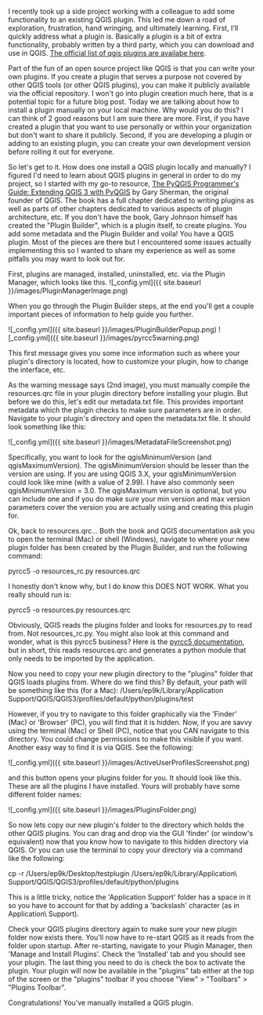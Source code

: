 
I recently took up a side project working with a colleague to add some functionality to an existing QGIS plugin. This led
me down a road of exploration, frustration, hand wringing, and ultimately learning. First, I'll quickly address what a plugin
is.  Basically a plugin is a bit of extra functionality, probably written by a third party, which you can download and use in
QGIS. [The official list of qgis plugins are availabe here](https://plugins.qgis.org/).

Part of the fun of an open source project like QGIS is that you can write your own plugins. If you create a plugin that serves
a purpose not covered by other QGIS tools (or other QGIS plugins), you can make it publicly available via the official
repository. I won't go into plugin creation much here, that is a potential topic for a future blog post. Today we are talking
about how to install a plugin manually on your local machine. Why would you do this? I can think of 2 good reasons but I am
sure there are more. First, if you have created a plugin that you want to use personally or within your organization but don't
want to share it publicly. Second, if you are developing a plugin or adding to an existing plugin, you can create your own
development version before rolling it out for everyone.

So let's get to it. How does one install a QGIS plugin locally and manually? I figured I'd need to learn about QGIS plugins in
general in order to do my project, so I started with my go-to resource, [The PyQGIS Programmer's Guide: Extending QGIS 3 with
PyQGIS](https://locatepress.com/ppg3) by Gary Sherman, the original founder of QGIS. The book has a full chapter dedicated to
writing plugins as well as parts of other chapters dedicated to various aspects of plugin architecture, etc. If you don't have
the book, Gary Johnson himself has created the "Plugin Builder", which is a plugin itself, to create plugins. You add some
metadata and the Plugin Builder and voila! You have a QGIS plugin. Most of the pieces are there but I encountered some issues
actually implementing this so I wanted to share my experience as well as some pitfalls you may want to look out for.

First, plugins are managed, installed, uninstalled, etc. via the Plugin Manager, which looks like this.
![_config.yml]({{ site.baseurl }}/images/PluginManagerImage.png)

When you go through the Plugin Builder steps, at the end you'll get a couple important pieces of information to help guide
you further.

![_config.yml]({{ site.baseurl }}/images/PluginBuilderPopup.png)
![_config.yml]({{ site.baseurl }}/images/pyrcc5warning.png)

This first message gives you some ince information such as where your plugin's directory is located, how to customize
your plugin, how to change the interface, etc.

As the warning message says (2nd image), you must manually compile the resources.qrc file in your plugin directory before
installing your plugin. But before we do this, let's edit our metadata.txt file. This provides important metadata which the
plugin checks to make sure parameters are in order. Navigate to your plugin's directory and open the metadata.txt file. It
should look something like this:

![_config.yml]({{ site.baseurl }}/images/MetadataFileScreenshot.png)

Specifically, you want to look for the qgisMinimumVersion (and qgisMaximumVersion). The qgisMinimumVersion should be lesser
than the version are using. If you are using QGIS 3.X, your qgisMinimumVersion could look like mine (with a value of 2.99). I
have also commonly seen qgisMinimumVersion = 3.0. The qgisMaximum version is optional, but you can include one and if you do
make sure your min version and max version parameters cover the version you are actually using and creating this plugin for.

Ok, back to resources.qrc...
Both the book and QGIS documentation ask you to open the terminal (Mac) or shell (Windows), navigate 
to where your new plugin folder has been created by the Plugin Builder, and run the following command:

pyrcc5 -o resources_rc.py resources.qrc

I honestly don't know why, but I do know this DOES NOT WORK.  What you really should run is:

pyrcc5 -o resources.py resources.qrc

Obviously, QGIS reads the plugins folder and looks for resources.py to read from. Not resources_rc.py. You might also look
at this command and wonder, what is this pyrcc5 business? Here is the [pyrcc5 documentation](http://pyqt.sourceforge.net/Docs/PyQt5/resources.html), but in short, this reads resources.qrc and generates a python
module that only needs to be imported by the application.

Now you need to copy your new plugin directory to the "plugins" folder that QGIS loads plugins from. Where do we find this?
By default, your path will be something like this (for a Mac): /Users/ep9k/Library/Application Support/QGIS/QGIS3/profiles/default/python/plugins/test

However, if you try to navigate to this folder graphically via the 'Finder' (Mac) or 'Browser' (PC), you will find that it
is hidden. Now, if you are savvy using the terminal (Mac) or Shell (PC), notice that you CAN navigate to this directory.
You could change permissions to make this visible if you want. Another easy way to find it is via QGIS. See the following:

![_config.yml]({{ site.baseurl }}/images/ActiveUserProfilesScreenshot.png)

and this button opens your plugins folder for you. It should look like this. These are all the plugins I have installed.
Yours will probably have some different folder names:

![_config.yml]({{ site.baseurl }}/images/PluginsFolder.png)

So now lets copy our new plugin's folder to the directory which holds the other QGIS plugins. You can drag and drop via the 
GUI 'finder' (or window's equivalent) now that you know how to navigate to this hidden directory via QGIS. Or you can use the
terminal to copy your directory via a command like the following:

cp -r /Users/ep9k/Desktop/testplugin /Users/ep9k/Library/Application\ Support/QGIS/QGIS3/profiles/default/python/plugins

This is a little tricky, notice the 'Application Support' folder has a space in it so you have to account for that by adding
a 'backslash' character (as in Application\ Support).

Check your QGIS plugins directory again to make sure your new plugin folder now exists there. You'll now have to re-start
QGIS as it reads from the folder upon startup. After re-starting, navigate to your Plugin Manager, then 'Manage and Install
Plugins'. Check the 'Installed' tab and you should see your plugin. The last thing you need to do is check the box to
activate the plugin. Your plugin will now be available in the "plugins" tab either at the top of the screen or the "plugins"
toolbar if you choose "View" > "Toolbars" >  "Plugins Toolbar".

Congratulations! You've manually installed a QGIS plugin.




